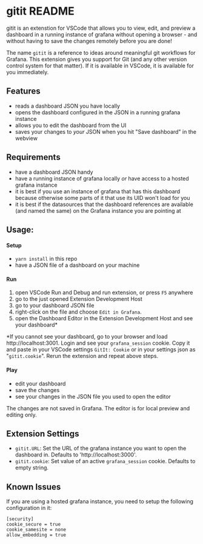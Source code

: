 # gitit README

gitit is an extenstion for VSCode that allows you to view, edit, and preview a dashboard in a running instance of grafana without opening a browser - and without having to save the changes remotely before you are done!

The name `gitit` is a reference to ideas around meaningful git workflows for Grafana. This extension gives you support for Git (and any other version control system for that matter). If it is available in VSCode, it is available for you immediately.

## Features

- reads a dashboard JSON you have locally
- opens the dashboard configured in the JSON in a running grafana instance
- allows you to edit the dashboard from the UI
- saves your changes to _your_ JSON when you hit "Save dashboard" in the webview

## Requirements

- have a dashboard JSON handy
- have a running instance of grafana locally _or_ have access to a hosted grafana instance
- it is best if you use an instance of grafana that has this dashboard because otherwise some parts of it that use its UID won't load for you
- it is best if the datasources that the dashboard references are available (and named the same) on the Grafana instance you are pointing at

## Usage:

#### Setup
- `yarn install` in this repo
- have a JSON file of a dashboard on your machine

#### Run
1. open VSCode Run and Debug and run extension, or press `F5` anywhere 
2. go to the just opened Extension Development Host
3. go to your dashboard JSON file
4. right-click on the file and choose `Edit in Grafana`.
5. open the Dashboard Editor in the Extension Development Host and see your dashboard*

*If you cannot see your dashboard, go to your browser and load http://localhost:3001. Login and see your `grafana_session` cookie. Copy it and paste in your VSCode settings `GitIt: Cookie` or in your settings json as "`gitit.cookie`". Rerun the extension and repeat above steps. 

#### Play
- edit your dashboard 
- save the changes
- see your changes in the JSON file you used to open the editor

The changes are not saved in Grafana. The editor is for local preview and editing only. 

## Extension Settings

* `gitit.URL`: Set the URL of the grafana instance you want to open the dashboard in. Defaults to 'http://localhost:3000'.
* `gitit.cookie`: Set value of an active `grafana_session` cookie. Defaults to empty string.

## Known Issues

If you are using a hosted grafana instance, you need to setup the following configuration in it:
```
[security]
cookie_secure = true
cookie_samesite = none
allow_embedding = true
```

